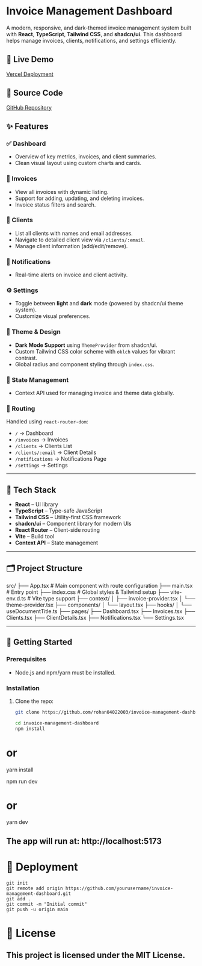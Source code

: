 # Invoice Management Dashboard

A modern, responsive, and dark-themed invoice management system built with **React**, **TypeScript**, **Tailwind CSS**, and **shadcn/ui**. This dashboard helps manage invoices, clients, notifications, and settings efficiently.

## 🔗 Live Demo
[Vercel Deployment](https://your-dashboard.vercel.app)

## 📂 Source Code
[GitHub Repository](https://github.com/Rohan04022003/invoice-management-dashboard)

## ✨ Features

### ✅ Dashboard

- Overview of key metrics, invoices, and client summaries.
- Clean visual layout using custom charts and cards.

### 📄 Invoices

- View all invoices with dynamic listing.
- Support for adding, updating, and deleting invoices.
- Invoice status filters and search.

### 👤 Clients

- List all clients with names and email addresses.
- Navigate to detailed client view via `/clients/:email`.
- Manage client information (add/edit/remove).

### 🔔 Notifications

- Real-time alerts on invoice and client activity.

### ⚙️ Settings

- Toggle between **light** and **dark** mode (powered by shadcn/ui theme system).
- Customize visual preferences.

### 🎨 Theme & Design

- **Dark Mode Support** using `ThemeProvider` from shadcn/ui.
- Custom Tailwind CSS color scheme with `oklch` values for vibrant contrast.
- Global radius and component styling through `index.css`.

### 🧠 State Management

- Context API used for managing invoice and theme data globally.

### 🔁 Routing

Handled using `react-router-dom`:

- `/` → Dashboard
- `/invoices` → Invoices
- `/clients` → Clients List
- `/clients/:email` → Client Details
- `/notifications` → Notifications Page
- `/settings` → Settings

---

## 🧱 Tech Stack

- **React** – UI library
- **TypeScript** – Type-safe JavaScript
- **Tailwind CSS** – Utility-first CSS framework
- **shadcn/ui** – Component library for modern UIs
- **React Router** – Client-side routing
- **Vite** – Build tool
- **Context API** – State management

---

## 🗂️ Project Structure

src/
├── App.tsx # Main component with route configuration
├── main.tsx # Entry point
├── index.css # Global styles & Tailwind setup
├── vite-env.d.ts # Vite type support
├── context/
│ ├── invoice-provider.tsx
│ └── theme-provider.tsx
├── components/
│ └── layout.tsx
├── hooks/
│ └── useDocumentTitle.ts
├── pages/
├── Dashboard.tsx
├── Invoices.tsx
├── Clients.tsx
├── ClientDetails.tsx
├── Notifications.tsx
└── Settings.tsx

---

## 🚀 Getting Started

### Prerequisites

- Node.js and npm/yarn must be installed.

### Installation

1. Clone the repo:

   ```bash
   git clone https://github.com/rohan04022003/invoice-management-dashboard.git

   cd invoice-management-dashboard
   npm install
   ```

# or

yarn install

npm run dev

# or

yarn dev

## The app will run at: http://localhost:5173

# 🔗 Deployment

```
git init
git remote add origin https://github.com/yourusername/invoice-management-dashboard.git
git add .
git commit -m "Initial commit"
git push -u origin main
```

# 📝 License

## This project is licensed under the MIT License.
